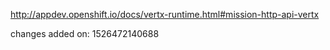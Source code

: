 http://appdev.openshift.io/docs/vertx-runtime.html#mission-http-api-vertx

 
 changes added on: 1526472140688
